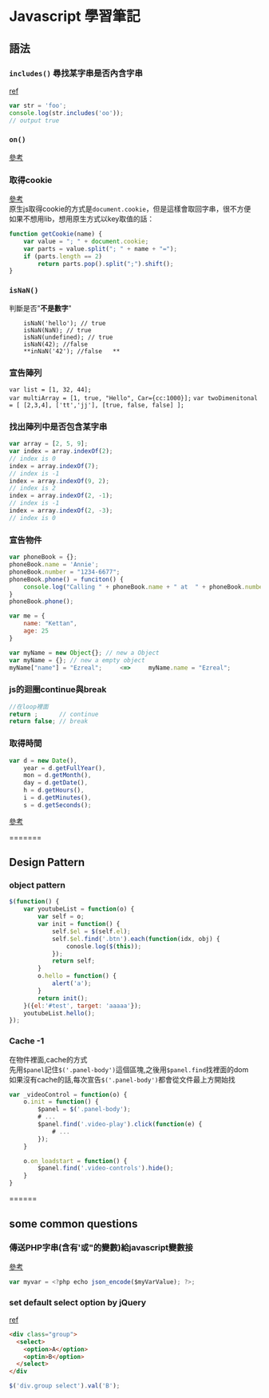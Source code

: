 # Javascript 學習筆記

## 語法

### `includes()` 尋找某字串是否內含字串
[ref](http://stackoverflow.com/questions/1789945/how-can-i-check-if-one-string-contains-another-substring)
```javascript
var str = 'foo';
console.log(str.includes('oo'));
// output true
```

### `on()`
[參考](http://www.ladesign.tw/paper/info/jquery_bind_delegate)

### 取得cookie
[參考](http://stackoverflow.com/questions/10730362/get-cookie-by-name)   
原生js取得cookie的方式是`document.cookie`，但是這樣會取回字串，很不方便   
如果不想用lib，想用原生方式以key取值的話：
```javascript
function getCookie(name) {
	var value = "; " + document.cookie;
	var parts = value.split("; " + name + "=");
	if (parts.length == 2)
		return parts.pop().split(";").shift();
}
```


### `isNaN()`
判斷是否"**不是數字**"   


		isNaN('hello'); // true   
		isNaN(NaN); // true   
		isNaN(undefined); // true   
		isNaN(42); //false   
		**inNaN('42'); //false   **
		
### 宣告陣列

`var list = [1, 32, 44];`   
`var multiArray = [1, true, "Hello", Car={cc:1000}];`
`var twoDimenitonal = [ [2,3,4], ['tt','jj'], [true, false, false] ];`   
   
### 找出陣列中是否包含某字串   
```javascript
var array = [2, 5, 9];
var index = array.indexOf(2);
// index is 0
index = array.indexOf(7);
// index is -1
index = array.indexOf(9, 2);
// index is 2
index = array.indexOf(2, -1);
// index is -1
index = array.indexOf(2, -3);
// index is 0
```   
   
### 宣告物件

```javascript
var phoneBook = {};
phoneBook.name = 'Annie';
phoneBook.number = "1234-6677";
phoneBook.phone() = funciton() {
	console.log("Calling " + phoneBook.name + " at  " + phoneBook.number + ".");
}
phoneBook.phone();
```   
   

```javascript
var me = {
	name: "Kettan",
	age: 25
}
```


```javascript
var myName = new Object{}; // new a Object
var myName = {}; // new a empty object
myName["name"] = "Ezreal";     <=>     myName.name = "Ezreal";
```

### js的迴圈continue與break
```javascript
//在loop裡面
return ;      // continue
return false; // break
```   
   
### 取得時間
```javascript
var d = new Date(),
    year = d.getFullYear(),
    mon = d.getMonth(),
    day = d.getDate(),
    h = d.getHours(),
    i = d.getMinutes(),
    s = d.getSeconds();
```
[參考](http://www.w3schools.com/jsref/jsref_obj_date.asp)

=======
## Design Pattern

### object pattern
```javascript
$(function() {
	var youtubeList = function(o) {
		var self = o;
		var init = function() {
			self.$el = $(self.el);
			self.$el.find('.btn').each(function(idx, obj) {
				conosle.log($(this));
			});
			return self;
		}
		o.hello = function() {
			alert('a');
		}
		return init();
	}({el:'#test', target: 'aaaaa'});
	youtubeList.hello();
});
```

### Cache -1
在物件裡面,cache的方式   
先用`$panel`記住`$('.panel-body')`這個區塊,之後用`$panel.find`找裡面的dom   
如果沒有cache的話,每次宣告`$('.panel-body')`都會從文件最上方開始找   
```javascript
var _videoControl = function(o) {
	o.init = function() {
		$panel = $('.panel-body');
		# ...
		$panel.find('.video-play').click(function(e) {
			# ...
		});
	}

	o.on_loadstart = function() {
		$panel.find('.video-controls').hide();
	}
}
```    

======
## some common questions

### 傳送PHP字串(含有'或"的變數)給javascript變數接
[參考](http://stackoverflow.com/questions/168214/pass-a-php-string-to-a-javascript-variable-and-escape-newlines)   
```javascript
var myvar = <?php echo json_encode($myVarValue); ?>;
```

### set default select option by jQuery
[ref](http://stackoverflow.com/questions/13343566/set-select-option-selected-by-value)
```html
<div class="group">
  <select>
    <option>A</option>
    <optin>B</option>
  </select>
</div
```
```javascript
$('div.group select').val('B');
```
